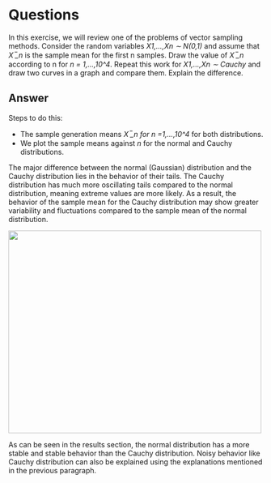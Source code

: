 # Questions #
In this exercise, we will review one of the problems of vector sampling methods. Consider the random variables _X1,...,Xn ∼ N(0,1)_ and assume that _X ̅_n_ is the sample mean for the first n samples. Draw the value of _X ̅_n_ according to n for _n = 1,...,10^4_. Repeat this work for _X1,...,Xn ∼ Cauchy_ and draw two curves in a graph and compare them. Explain the difference.

## Answer ##

Steps to do this:

  * The sample generation means _X ̅_n for n =1,…,10^4_ for both distributions.
  * We plot the sample means against _n_ for the normal and Cauchy distributions.

The major difference between the normal (Gaussian) distribution and the Cauchy distribution lies in the behavior of their tails. The Cauchy distribution has much more oscillating tails compared to the normal distribution, meaning extreme values ​​are more likely. As a result, the behavior of the sample mean for the Cauchy distribution may show greater variability and fluctuations compared to the sample mean of the normal distribution.

<img src="https://github.com/user-attachments/assets/f0a47fa8-258f-4e9d-9324-3f483a190d7c" width="500" height="400" />


As can be seen in the results section, the normal distribution has a more stable and stable behavior than the Cauchy distribution. Noisy behavior like Cauchy distribution can also be explained using the explanations mentioned in the previous paragraph.
